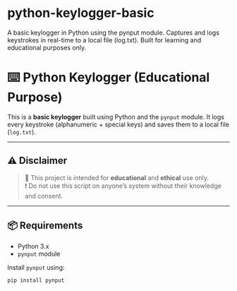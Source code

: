 # python-keylogger-basic
A basic keylogger in Python using the pynput module. Captures and logs keystrokes in real-time to a local file (log.txt). Built for learning and educational purposes only.

# ⌨️ Python Keylogger (Educational Purpose)

This is a **basic keylogger** built using Python and the `pynput` module. It logs every keystroke (alphanumeric + special keys) and saves them to a local file (`log.txt`).

---

## ⚠️ Disclaimer

> 🚫 This project is intended for **educational** and **ethical** use only.  
> ❗ Do not use this script on anyone’s system without their knowledge and consent.

---

## 📦 Requirements

- Python 3.x
- `pynput` module

Install `pynput` using:

```bash
pip install pynput

